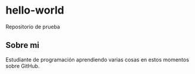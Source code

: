 # hello-world
Repositorio de prueba

## Sobre mi
Estudiante de programación aprendiendo varias cosas en estos momentos sobre GitHub.

